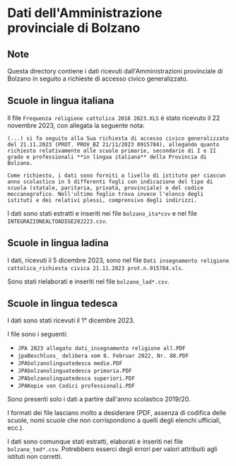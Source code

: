 # Dati dell'Amministrazione provinciale di Bolzano

## Note

Questa directory contiene i dati ricevuti dall'Amministrazioni provinciale di Bolzano in seguito a richieste di accesso civico generalizzato.

## Scuole in lingua italiana

Il file `Frequenza religione cattolica 2018 2023.XLS` è stato ricevuto il 22 novembre 2023, con allegata la seguente nota:

    (...) si fa seguito alla Sua richiesta di accesso civico generalizzato del 21.11.2023 (PROT. PROV_BZ 21/11/2023 0915784), allegando quanto richiesto relativamente alle scuole primarie, secondarie di I e II grado e professionali **in lingua italiana** della Provincia di Bolzano.

    Come richiesto, i dati sono forniti a livello di istituto per ciascun anno scolastico in 5 differenti fogli con indicazione del tipo di scuola (statale, paritaria, privata, provinciale) e del codice meccanografico. Nell'ultimo foglio trova invece l'elenco degli istituti e dei relativi plessi, comprensivo degli indirizzi.

I dati sono stati estratti e inseriti nei file `bolzano_ita*csv` e nel file `INTEGRAZIONEALTOADIGE202223.csv`.

## Scuole in lingua ladina

I dati, ricevuti il 5 dicembre 2023, sono nel file `Dati insegnamento religione cattolica_richiesta civica 21.11.2023 prot.n.915784.xls`.

Sono stati rielaborati e inseriti nel file `bolzano_lad*.csv`.


## Scuole in lingua tedesca

I dati sono stati ricevuti il 1° dicembre 2023.

I file sono i seguenti:

* `JPA 2023 allegato dati_insegnamento religione all.PDF`
* `jpaBeschluss_ delibera vom 8. Februar 2022, Nr. 88.PDF`
* `JPAbolzanolinguatedesca medie.PDF`
* `JPAbolzanolinguatedesca primaria.PDF`
* `JPAbolzanolinguatedesca superiori.PDF`
* `JPAKopie von Codici professionali.PDF`

Sono presenti solo i dati a partire dall'anno scolastico 2019/20.

I formati dei file lasciano molto a desiderare (PDF, assenza di codifica delle scuole, nomi scuole che non corrispondono a quelli degli elenchi ufficiali, ecc.).

I dati sono comunque stati estratti, elaborati e inseriti nei file `bolzano_ted*.csv`. Potrebbero esserci degli errori per valori attribuiti agli istituti non corretti.

